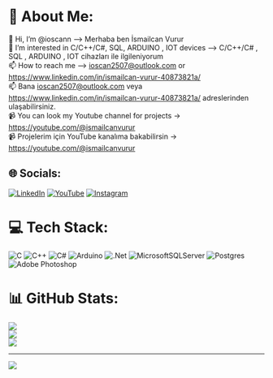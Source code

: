# 💫 About Me:
👋 Hi, I’m @ioscann --> Merhaba ben İsmailcan Vurur <br>
👀 I’m interested in C/C++/C#, SQL, ARDUINO , IOT devices --> C/C++/C# , SQL , ARDUINO , IOT cihazları ile ilgileniyorum <br>
📫 How to reach me --> ioscan2507@outlook.com or https://www.linkedin.com/in/ismailcan-vurur-40873821a/ <br>
📫 Bana ioscan2507@outlook.com veya https://www.linkedin.com/in/ismailcan-vurur-40873821a/ adreslerinden ulaşabilirsiniz. <br>
📹 You can look my Youtube channel for projects ->  https://youtube.com/@ismailcanvurur <br>
📹 Projelerim için YouTube kanalıma bakabilirsin ->  https://youtube.com/@ismailcanvurur


## 🌐 Socials:
[![LinkedIn](https://img.shields.io/badge/LinkedIn-%230077B5.svg?logo=linkedin&logoColor=white)](https://linkedin.com/in/ismailcan-vurur-40873821a) [![YouTube](https://img.shields.io/badge/YouTube-%23FF0000.svg?logo=YouTube&logoColor=white)](https://youtube.com/UC56gDdx7fbEfxbb4FQ9vl2w) [![Instagram](https://img.shields.io/badge/Instagram-%23E4405F.svg?logo=Instagram&logoColor=white)](https://instagram.com/_ioscan_)

# 💻 Tech Stack:
![C](https://img.shields.io/badge/c-%2300599C.svg?style=for-the-badge&logo=c&logoColor=white) ![C++](https://img.shields.io/badge/c++-%2300599C.svg?style=for-the-badge&logo=c%2B%2B&logoColor=white) ![C#](https://img.shields.io/badge/c%23-%23239120.svg?style=for-the-badge&logo=c-sharp&logoColor=white)  ![Arduino](https://img.shields.io/badge/-Arduino-00979D?style=for-the-badge&logo=Arduino&logoColor=white) ![.Net](https://img.shields.io/badge/.NET-5C2D91?style=for-the-badge&logo=.net&logoColor=white) ![MicrosoftSQLServer](https://img.shields.io/badge/Microsoft%20SQL%20Sever-CC2927?style=for-the-badge&logo=microsoft%20sql%20server&logoColor=white) ![Postgres](https://img.shields.io/badge/postgres-%23316192.svg?style=for-the-badge&logo=postgresql&logoColor=white) ![Adobe Photoshop](https://img.shields.io/badge/adobephotoshop-%2331A8FF.svg?style=for-the-badge&logo=adobephotoshop&logoColor=white) 
# 📊 GitHub Stats:
![](https://github-readme-stats.vercel.app/api?username=ioscann&theme=dark&hide_border=false&include_all_commits=true&count_private=true)<br/>
![](https://github-readme-streak-stats.herokuapp.com/?user=ioscann&theme=dark&hide_border=false)<br/>
![](https://github-readme-stats.vercel.app/api/top-langs/?username=ioscann&theme=dark&hide_border=false&include_all_commits=true&count_private=true&layout=compact)

---
[![](https://visitcount.itsvg.in/api?id=ioscann&icon=0&color=0)](https://visitcount.itsvg.in)            
